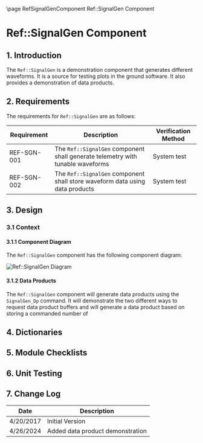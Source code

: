 \page RefSignalGenComponent Ref::SignalGen Component
# Ref::SignalGen Component

## 1. Introduction

The `Ref::SignalGen` is a demonstration component that generates different waveforms. It is a source for testing plots in the ground software. It also provides a demonstration of data products.

## 2. Requirements

The requirements for `Ref::SignalGen` are as follows:

Requirement | Description | Verification Method
----------- | ----------- | -------------------
REF-SGN-001 | The `Ref::SignalGen` component shall generate telemetry with tunable waveforms | System test
REF-SGN-002 | The `Ref::SignalGen` component shall store waveform data using data products | System test

## 3. Design

### 3.1 Context

#### 3.1.1 Component Diagram

The `Ref::SignalGen` component has the following component diagram:

![`Ref::SignalGen` Diagram](img/SignalGenBDD.jpg "Ref::SignalGen")

#### 3.1.2 Data Products

The `Ref::SignalGen` component will generate data products using the `SignalGen_Dp` command.
It will demonstrate the two different ways to request data product buffers and will generate
a data product based on storing a commanded number of 

## 4. Dictionaries

## 5. Module Checklists

## 6. Unit Testing

## 7. Change Log

Date | Description
---- | -----------
4/20/2017 | Initial Version
4/26/2024 | Added data product demonstration



